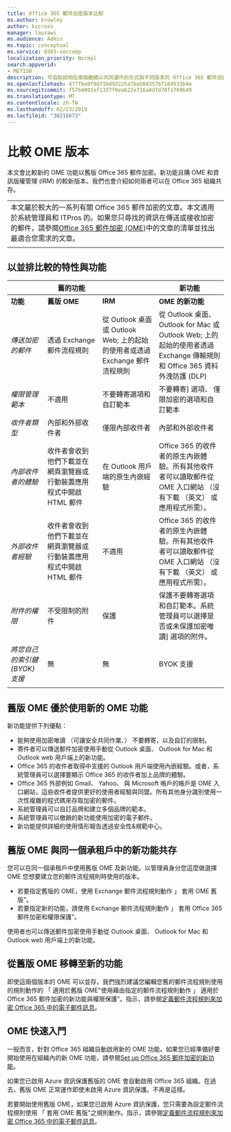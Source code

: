 ```yaml
---
title: Office 365 郵件加密版本比較
ms.author: krowley
author: kccross
manager: laurawi
ms.audience: Admin
ms.topic: conceptual
ms.service: O365-seccomp
localization_priority: Normal
search.appverid:
- MET150
description: 可協助說明在兩個繼續以共同運作的方式與不同版本的 Office 365 郵件加密，以及傳送的功能差異。
ms.openlocfilehash: 477fbe8f9d71bd92225a7ba5043576f164933b4e
ms.sourcegitcommit: f57b4001ef1327f0ea622e716a4d7d78f1769b49
ms.translationtype: MT
ms.contentlocale: zh-TW
ms.lasthandoff: 02/23/2019
ms.locfileid: "30216673"
---
```

# <a name="compare-versions-of-ome"></a>比較 OME 版本

本文會比較新的 OME 功能以舊版 Office 365 郵件加密。新功能且購 OME 和資訊版權管理 (IRM) 的較新版本。我們也會介紹如何兩者可以在 Office 365 組織共存。

||
|:-----|
|本文屬於較大的一系列有關 Office 365 郵件加密的文章。本文適用於系統管理員和 ITPros 的。如果您只尋找的資訊在傳送或接收加密的郵件，請參閱[Office 365 郵件加密 (OME)](ome.md)中的文章的清單並找出最適合您需求的文章。 |
||

## <a name="side-by-side-comparison-of-features-and-capabilities"></a>以並排比較的特性與功能

|                                   |舊的功能       |                   |新功能              |
|-----------------------------------|-------------------|-------------------|--------------------------|
|**功能**                     | **舊版 OME**    | **IRM**           | **OME 的新功能** |
|*傳送加密的郵件*        |透過 Exchange 郵件流程規則|從 Outlook 桌面或 Outlook Web; 上的起始的使用者或透過 Exchange 郵件流程規則|從 Outlook 桌面、 Outlook for Mac 或 Outlook Web; 上的起始的使用者透過 Exchange 傳輸規則和 Office 365 資料外洩防護 (DLP)|
|*權限管理範本*       |   不適用      |不要轉寄選項和自訂範本|不要轉寄] 選項、 僅限加密的選項和自訂範本|
|*收件者類型*                   |內部和外部收件者|僅限內部收件者         |內部和外部收件者|
|*內部收件者的體驗*|收件者會收到他們下載並在網頁瀏覽器或行動裝置應用程式中開啟 HTML 郵件|在 Outlook 用戶端的原生內嵌經驗|Office 365 的收件者的原生內嵌體驗。所有其他收件者可以讀取郵件從 OME 入口網站 （沒有下載 （英文） 或應用程式所需）。|
|*外部收件者經驗*|收件者會收到他們下載並在網頁瀏覽器或行動裝置應用程式中開啟 HTML 郵件|不適用|Office 365 的收件者的原生內嵌體驗。所有其他收件者可以讀取郵件從 OME 入口網站 （沒有下載 （英文） 或應用程式所需）。|
|*附件的權限*           |不受限制的附件|保護|保護不要轉寄選項和自訂範本。系統管理員可以選擇是否或未保護加密唯讀] 選項的附件。|
|*將您自己的索引鍵 (BYOK) 支援*|無                |無               |BYOK 支援          |
||

## <a name="advantages-of-using-the-new-ome-capabilities-over-legacy-ome"></a>舊版 OME 優於使用新的 OME 功能

新功能提供下列優點：

- 能夠使用加密唯讀 （可讓安全共同作業、） 不要轉寄，以及自訂的限制。
- 寄件者可以傳送郵件加密使用手動從 Outlook 桌面、 Outlook for Mac 和 Outlook web 用戶端上的新功能。
- Office 365 的收件者取得中支援的 Outlook 用戶端使用內嵌經驗。或者，系統管理員可以選擇要顯示 Office 365 的收件者加上品牌的體驗。
- Office 365 外部例如 Gmail、 Yahoo、 與 Microsoft 帳戶的帳戶是 OME 入口網站，這些收件者提供更好的使用者經驗與同盟。所有其他身分識別使用一次性複雜的程式碼來存取加密的郵件。
- 系統管理員可以自訂品牌和建立多個品牌的範本。
- 系統管理員可以撤銷的新功能使用加密的電子郵件。
- 新功能提供詳細的使用情形報告透過安全性&amp;規範中心。

## <a name="coexistence-of-legacy-ome-and-the-new-capabilities-in-the-same-tenant"></a>舊版 OME 與同一個承租戶中的新功能共存

您可以在同一個承租戶中使用舊版 OME 及新功能。以管理員身分您這麼做選擇 OME 您想要建立您的郵件流程規則時使用的版本。

- 若要指定舊版的 OME，使用 Exchange 郵件流程規則動作 」 套用 OME 舊版"。
- 若要指定新的功能，請使用 Exchange 郵件流程規則動作 」 套用 Office 365 郵件加密和權限保護"。

使用者也可以傳送郵件加密使用手動從 Outlook 桌面、 Outlook for Mac 和 Outlook web 用戶端上的新功能。

## <a name="migrating-from-legacy-ome-to-the-new-capabilities"></a>從舊版 OME 移轉至新的功能

即使這兩個版本的 OME 可以並存，我們強烈建議您編輯您舊的郵件流程規則使用的規則動作的 「 適用於舊版 OME"使用藉由指定的郵件流程規則動作 」 適用於 Office 365 郵件加密的新功能與權限保護"。指示，請參閱[定義郵件流程規則來加密 Office 365 中的電子郵件訊息](define-mail-flow-rules-to-encrypt-email.md)。

## <a name="getting-started-with-ome"></a>OME 快速入門

一般而言，針對 Office 365 組織自動啟用新的 OME 功能。如果您已經準備好要開始使用在組織內的新 OME 功能，請參閱[Set up Office 365 郵件加密的新功能](set-up-new-message-encryption-capabilities.md)。

如果您已啟用 Azure 資訊保護舊版的 OME 會自動啟用 Office 365 組織。在過去，舊版 OME 正常運作即使未啟用 Azure 資訊保護。不再是這樣。

若要開始使用舊版 OME，如果您已啟用 Azure 資訊保護，您只需要為設定郵件流程規則使用 「 套用 OME 舊版"之規則動作。指示，請參閱[定義郵件流程規則來加密 Office 365 中的電子郵件訊息](define-mail-flow-rules-to-encrypt-email.md)。